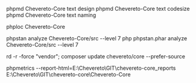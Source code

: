 phpmd Chevereto-Core text design
phpmd Chevereto-Core text codesize
phpmd Chevereto-Core text naming

phploc Chevereto-Core

phpstan analyze Chevereto-Core/src --level 7
php phpstan.phar analyze Chevereto-Core/src --level 7

rd -r -force "vendor"; composer update chevereto/core --prefer-source

phpmetrics --report-html=E:\Chevereto\GIT\chevereto-core\_reports E:\Chevereto\GIT\chevereto-core\Chevereto-Core